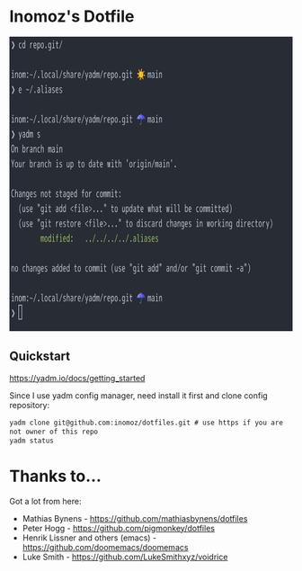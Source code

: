 # Inomoz's Dotfile

<img src="./terminal_preview.png" width="729" height="524" alt="Terminal Preview">

## Quickstart
https://yadm.io/docs/getting_started

Since I use yadm config manager, need install it first and clone config repository:
```
yadm clone git@github.com:inomoz/dotfiles.git # use https if you are not owner of this repo
yadm status
```

# Thanks to…
Got a lot from here:

* Mathias Bynens - https://github.com/mathiasbynens/dotfiles
* Peter Hogg - https://github.com/pigmonkey/dotfiles
* Henrik Lissner and others (emacs) - https://github.com/doomemacs/doomemacs
* Luke Smith - https://github.com/LukeSmithxyz/voidrice
